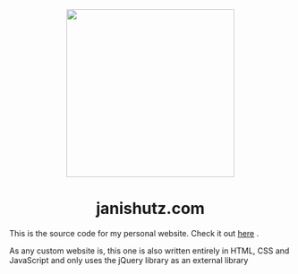 <div id="title" align="center">
    <img src="https://static.janishutz.com/logo.png" width="300">
    <h1>janishutz.com</h1>
</div>

This is the source code for my personal website. Check it out [here](https://janishutz.com) .

As any custom website is, this one is also written entirely in HTML, CSS and JavaScript and only uses the jQuery library as an external library
